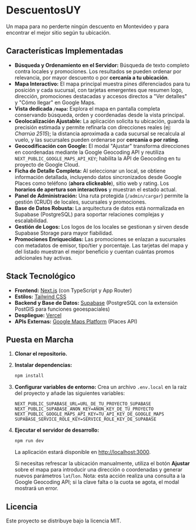 # DescuentosUY

Un mapa para no perderte ningún descuento en Montevideo y para encontrar el mejor sitio según tu ubicación.

## Características Implementadas

*   **Búsqueda y Ordenamiento en el Servidor:** Búsqueda de texto completo contra locales y promociones. Los resultados se pueden ordenar por relevancia, por mayor descuento o por **cercanía a tu ubicación**.
*   **Mapa Interactivo:** El mapa principal muestra pines diferenciados para tu posición y cada sucursal, con tarjetas emergentes que resumen logo, dirección, promociones destacadas y accesos directos a "Ver detalles" y "Cómo llegar" en Google Maps.
*   **Vista dedicada `/mapa`:** Explora el mapa en pantalla completa conservando búsqueda, orden y coordenadas desde la vista principal.
*   **Geolocalización Ajustable:** La aplicación solicita tu ubicación, guarda la precisión estimada y permite refinarla con direcciones reales (ej: *Charrúa 2515*); la distancia aproximada a cada sucursal se recalcula al vuelo, y las sucursales pueden ordenarse por **cercanía o por rating**.
*   **Geocodificación con Google:** El modal "Ajustar" transforma direcciones en coordenadas mediante la Google Geocoding API y reutiliza `NEXT_PUBLIC_GOOGLE_MAPS_API_KEY`; habilita la API de Geocoding en tu proyecto de Google Cloud.
*   **Ficha de Detalle Completa:** Al seleccionar un local, se obtiene información detallada, incluyendo datos sincronizados desde Google Places como teléfono (**ahora clickeable**), sitio web y rating. Los **horarios de apertura son interactivos** y muestran el estado actual.
*   **Panel de Administración:** Una ruta protegida (`/admin/cargar`) permite la gestión (CRUD) de locales, sucursales y promociones.
*   **Base de Datos Robusta:** La arquitectura de datos está normalizada en Supabase (PostgreSQL) para soportar relaciones complejas y escalabilidad.
*   **Gestión de Logos:** Los logos de los locales se gestionan y sirven desde Supabase Storage para mayor fiabilidad.
*   **Promociones Enriquecidas:** Las promociones se enlazan a sucursales con metadatos de emisor, tipo/tier y porcentaje. Las tarjetas del mapa y del listado muestran el mejor beneficio y cuentan cuántas promos adicionales hay activas.

## Stack Tecnológico

*   **Frontend:** [Next.js](https://nextjs.org/) (con TypeScript y App Router)
*   **Estilos:** [Tailwind CSS](https://tailwindcss.com/)
*   **Backend y Base de Datos:** [Supabase](https://supabase.com/) (PostgreSQL con la extensión PostGIS para funciones geoespaciales)
*   **Despliegue:** [Vercel](https://vercel.com/)
*   **APIs Externas:** [Google Maps Platform](https://developers.google.com/maps) (Places API)

## Puesta en Marcha

1.  **Clonar el repositorio.**

2.  **Instalar dependencias:**
    ```bash
    npm install
    ```

3.  **Configurar variables de entorno:**
    Crea un archivo `.env.local` en la raíz del proyecto y añade las siguientes variables:
    ```
    NEXT_PUBLIC_SUPABASE_URL=URL_DE_TU_PROYECTO_SUPABASE
    NEXT_PUBLIC_SUPABASE_ANON_KEY=ANON_KEY_DE_TU_PROYECTO
    NEXT_PUBLIC_GOOGLE_MAPS_API_KEY=TU_API_KEY_DE_GOOGLE_MAPS
    SUPABASE_SERVICE_ROLE_KEY=SERVICE_ROLE_KEY_DE_SUPABASE
    ```

4.  **Ejecutar el servidor de desarrollo:**
    ```bash
    npm run dev
    ```
    La aplicación estará disponible en [http://localhost:3000](http://localhost:3000).

    Si necesitas refrescar la ubicación manualmente, utiliza el botón **Ajustar** sobre el mapa para introducir una dirección o coordenadas y generar nuevos parámetros `lat`/`lon`.
    Nota: esta acción realiza una consulta a la Google Geocoding API; si la clave falta o la cuota se agota, el modal mostrará un error.

## Licencia

Este proyecto se distribuye bajo la licencia MIT.
